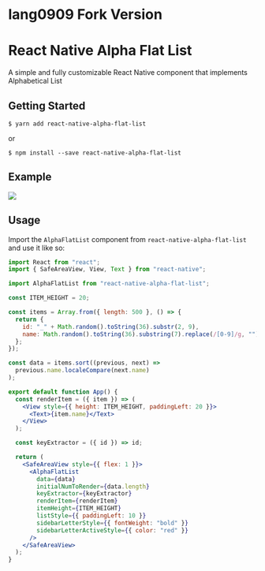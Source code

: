 # lang0909 Fork Version

# React Native Alpha Flat List

A simple and fully customizable React Native component that implements Alphabetical List

## Getting Started

```
$ yarn add react-native-alpha-flat-list
```

or

```
$ npm install --save react-native-alpha-flat-list
```

## Example

![](https://i.ibb.co/jZgY6Mp/ezgif-1-85aad49db83d.gif)

## Usage

Import the `AlphaFlatList` component from `react-native-alpha-flat-list` and use it like so:

```jsx
import React from "react";
import { SafeAreaView, View, Text } from "react-native";

import AlphaFlatList from "react-native-alpha-flat-list";

const ITEM_HEIGHT = 20;

const items = Array.from({ length: 500 }, () => {
  return {
    id: "_" + Math.random().toString(36).substr(2, 9),
    name: Math.random().toString(36).substring(7).replace(/[0-9]/g, ""),
  };
});

const data = items.sort((previous, next) =>
  previous.name.localeCompare(next.name)
);

export default function App() {
  const renderItem = ({ item }) => (
    <View style={{ height: ITEM_HEIGHT, paddingLeft: 20 }}>
      <Text>{item.name}</Text>
    </View>
  );

  const keyExtractor = ({ id }) => id;

  return (
    <SafeAreaView style={{ flex: 1 }}>
      <AlphaFlatList
        data={data}
        initialNumToRender={data.length}
        keyExtractor={keyExtractor}
        renderItem={renderItem}
        itemHeight={ITEM_HEIGHT}
        listStyle={{ paddingLeft: 10 }}
        sidebarLetterStyle={{ fontWeight: "bold" }}
        sidebarLetterActiveStyle={{ color: "red" }}
      />
    </SafeAreaView>
  );
}
```

